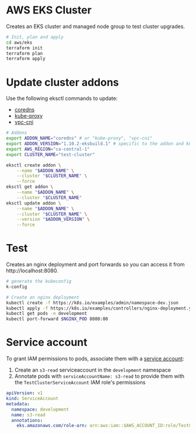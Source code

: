 # AWS EKS Cluster
Creates an EKS cluster and managed node group to test cluster upgrades.

```sh
# Init, plan and apply
cd aws/eks
terraform init
terraform plan
terraform apply
```

# Update cluster addons
Use the following eksctl commands to update:
* [coredns](https://docs.aws.amazon.com/eks/latest/userguide/managing-coredns.html)
* [kube-proxy](https://docs.aws.amazon.com/eks/latest/userguide/managing-kube-proxy.html)
* [vpc-cni](https://docs.aws.amazon.com/eks/latest/userguide/managing-vpc-cni.html)

```sh
# Addons
export ADDON_NAME="coredns" # or "kube-proxy", "vpc-cni"
export ADDON_VERSION="1.10.2-eksbuild.1" # specific to the addon and k8s version
export AWS_REGION="ca-central-1"
export CLUSTER_NAME="test-cluster"

eksctl create addon \
    --name "$ADDON_NAME" \
    --cluster "$CLUSTER_NAME" \
    --force
eksctl get addon \
    --name "$ADDON_NAME" \
    --cluster "$CLUSTER_NAME"
eksctl update addon \
    --name "$ADDON_NAME" \
    --cluster "$CLUSTER_NAME" \
    --version "$ADDON_VERSION" \
    --force
```

# Test
Creates an nginx deployment and port forwards so you can access it from http://localhost:8080.

```sh
# generate the kubeconfig
k-config

# Create an nginx deployment
kubectl create -f https://k8s.io/examples/admin/namespace-dev.json
kubectl apply -f https://k8s.io/examples/controllers/nginx-deployment.yaml -n development
kubectl get pods -n development
kubectl port-forward $NGINX_POD 8080:80
```

# Service account
To grant IAM permissions to pods, associate them with a [service account](https://docs.aws.amazon.com/eks/latest/userguide/specify-service-account-role.html):

1. Create an `s3-read` serviceaccount in the `development` namespace
2. Annotate pods with `serviceAccountName: s3-read` to provide them with the `TestClusterServiceAccount` IAM role's permissions

```yaml
apiVersion: v1
kind: ServiceAccount
metadata:
  namespace: development
  name: s3-read
  annotations:
    eks.amazonaws.com/role-arn: arn:aws:iam::$AWS_ACCOUNT_ID:role/TestClusterServiceAccount
```